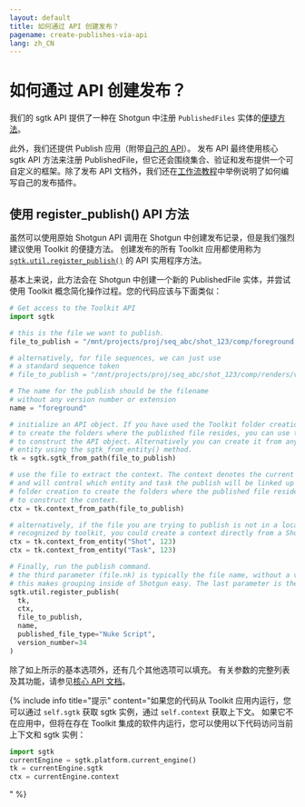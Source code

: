 ```yaml
---
layout: default
title: 如何通过 API 创建发布？
pagename: create-publishes-via-api
lang: zh_CN
---
```


# 如何通过 API 创建发布？

我们的 sgtk API 提供了一种在 Shotgun 中注册 `PublishedFiles` 实体的[便捷方法](https://developer.shotgunsoftware.com/tk-core/utils.html#sgtk.util.register_publish)。

此外，我们还提供 Publish 应用（附带[自己的 API](https://developer.shotgunsoftware.com/tk-multi-publish2/)）。
发布 API 最终使用核心 sgtk API 方法来注册 PublishedFile，但它还会围绕集合、验证和发布提供一个可自定义的框架。除了发布 API 文档外，我们还在[工作流教程](https://developer.shotgunsoftware.com/cb8926fc/?title=Pipeline+Tutorial)中举例说明了如何编写自己的发布插件。

## 使用 register_publish() API 方法
虽然可以使用原始 Shotgun API 调用在 Shotgun 中创建发布记录，但是我们强烈建议使用 Toolkit 的便捷方法。
创建发布的所有 Toolkit 应用都使用称为 [`sgtk.util.register_publish()`](http://developer.shotgunsoftware.com/tk-core/utils.html#sgtk.util.register_publish) 的 API 实用程序方法。

基本上来说，此方法会在 Shotgun 中创建一个新的 PublishedFile 实体，并尝试使用 Toolkit 概念简化操作过程。您的代码应该与下面类似：

```python
# Get access to the Toolkit API
import sgtk

# this is the file we want to publish.
file_to_publish = "/mnt/projects/proj/seq_abc/shot_123/comp/foreground.v034.nk"

# alternatively, for file sequences, we can just use
# a standard sequence token
# file_to_publish = "/mnt/projects/proj/seq_abc/shot_123/comp/renders/v034/foreground.%04d.exr"

# The name for the publish should be the filename
# without any version number or extension
name = "foreground"

# initialize an API object. If you have used the Toolkit folder creation
# to create the folders where the published file resides, you can use this path
# to construct the API object. Alternatively you can create it from any Shotgun
# entity using the sgtk_from_entity() method.
tk = sgtk.sgtk_from_path(file_to_publish)

# use the file to extract the context. The context denotes the current work area in Toolkit
# and will control which entity and task the publish will be linked up to. If you have used the Toolkit
# folder creation to create the folders where the published file resides, you can use this path
# to construct the context.
ctx = tk.context_from_path(file_to_publish)

# alternatively, if the file you are trying to publish is not in a location that is
# recognized by toolkit, you could create a context directly from a Shotgun entity instead:
ctx = tk.context_from_entity("Shot", 123)
ctx = tk.context_from_entity("Task", 123)

# Finally, run the publish command.
# the third parameter (file.nk) is typically the file name, without a version number.
# this makes grouping inside of Shotgun easy. The last parameter is the version number.
sgtk.util.register_publish(
  tk,
  ctx,
  file_to_publish,
  name,
  published_file_type="Nuke Script",
  version_number=34
)
```

除了如上所示的基本选项外，还有几个其他选项可以填充。
有关参数的完整列表及其功能，请参见[核心 API 文档](https://developer.shotgunsoftware.com/tk-core/utils.html#sgtk.util.register_publish)。

{% include info title="提示" content="如果您的代码从 Toolkit 应用内运行，您可以通过 `self.sgtk` 获取 sgtk 实例，通过 `self.context` 获取上下文。
如果它不在应用中，但将在存在 Toolkit 集成的软件内运行，您可以使用以下代码访问当前上下文和 sgtk 实例：

```python
import sgtk
currentEngine = sgtk.platform.current_engine()
tk = currentEngine.sgtk
ctx = currentEngine.context
```
" %}
